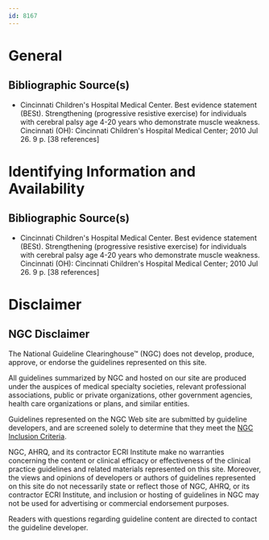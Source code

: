 ```yaml
---
id: 8167
---
```


# General

## Bibliographic Source(s)

- Cincinnati Children's Hospital Medical Center. Best evidence statement (BESt). Strengthening (progressive resistive exercise) for individuals with cerebral palsy age 4-20 years who demonstrate muscle weakness. Cincinnati (OH): Cincinnati Children's Hospital Medical Center; 2010 Jul 26. 9 p. [38 references]

# Identifying Information and Availability

## Bibliographic Source(s)

- Cincinnati Children's Hospital Medical Center. Best evidence statement (BESt). Strengthening (progressive resistive exercise) for individuals with cerebral palsy age 4-20 years who demonstrate muscle weakness. Cincinnati (OH): Cincinnati Children's Hospital Medical Center; 2010 Jul 26. 9 p. [38 references]

# Disclaimer

## NGC Disclaimer

The National Guideline Clearinghouse™ (NGC) does not develop, produce, approve, or endorse the guidelines represented on this site.

All guidelines summarized by NGC and hosted on our site are produced under the auspices of medical specialty societies, relevant professional associations, public or private organizations, other government agencies, health care organizations or plans, and similar entities.

Guidelines represented on the NGC Web site are submitted by guideline developers, and are screened solely to determine that they meet the [NGC Inclusion Criteria](/help-and-about/summaries/inclusion-criteria).

NGC, AHRQ, and its contractor ECRI Institute make no warranties concerning the content or clinical efficacy or effectiveness of the clinical practice guidelines and related materials represented on this site. Moreover, the views and opinions of developers or authors of guidelines represented on this site do not necessarily state or reflect those of NGC, AHRQ, or its contractor ECRI Institute, and inclusion or hosting of guidelines in NGC may not be used for advertising or commercial endorsement purposes.

Readers with questions regarding guideline content are directed to contact the guideline developer.

